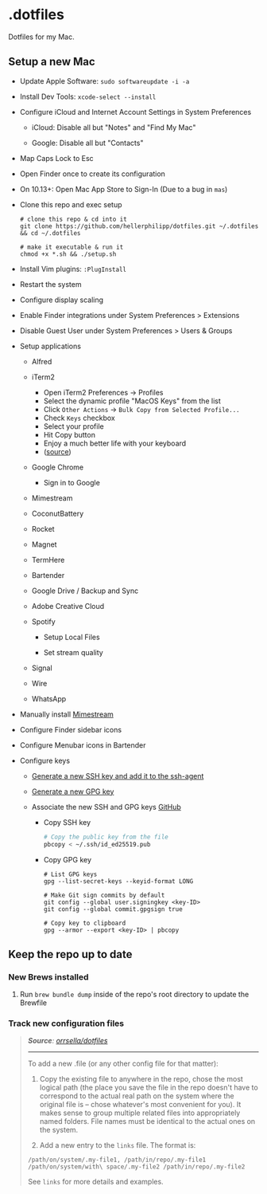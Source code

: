 # .dotfiles

Dotfiles for my Mac.

## Setup a new Mac

- Update Apple Software: `sudo softwareupdate -i -a`

- Install Dev Tools: `xcode-select --install`

- Configure iCloud and Internet Account Settings in System Preferences
  
  * iCloud: Disable all but "Notes" and "Find My Mac"
  
  * Google: Disable all but "Contacts"
* Map Caps Lock to Esc
- Open Finder once to create its configuration

- On 10.13+: Open Mac App Store to Sign-In (Due to a bug in `mas`)

- Clone this repo and exec setup
  
  ```
  # clone this repo & cd into it
  git clone https://github.com/hellerphilipp/dotfiles.git ~/.dotfiles && cd ~/.dotfiles
  
  # make it executable & run it
  chmod +x *.sh && ./setup.sh
  ```

- Install Vim plugins: `:PlugInstall`

- Restart the system

- Configure display scaling

- Enable Finder integrations under System Preferences > Extensions

- Disable Guest User under System Preferences > Users & Groups

- Setup applications
  
  - Alfred
  
  - iTerm2
    
    - Open iTerm2 Preferences -> Profiles
    - Select the dynamic profile "MacOS Keys" from the list
    - Click `Other Actions` -> `Bulk Copy from Selected Profile...`
    - Check `Keys` checkbox
    - Select your profile
    - Hit Copy button
    - Enjoy a much better life with your keyboard
    - ([source](https://github.com/GabLeRoux/iterm2-macos-dynamic-profile))
  
  - Google Chrome
    
    - Sign in to Google
  
  - Mimestream
  
  - CoconutBattery
  
  - Rocket
  
  - Magnet
  
  - TermHere
  
  - Bartender
  
  - Google Drive / Backup and Sync
  
  - Adobe Creative Cloud
  
  - Spotify
    
    - Setup Local Files
    
    - Set stream quality
  
  - Signal
  
  - Wire
  
  - WhatsApp

- Manually install [Mimestream](https://mimestream.com/download)

- Configure Finder sidebar icons

- Configure Menubar icons in Bartender

- Configure keys
  
  - [Generate a new SSH key and add it to the ssh-agent](https://docs.github.com/en/github/authenticating-to-github/generating-a-new-ssh-key-and-adding-it-to-the-ssh-agent)
  
  - [Generate a new GPG key](https://docs.github.com/en/github/authenticating-to-github/generating-a-new-gpg-key)
  
  - Associate the new SSH and GPG keys [GitHub](https://github.com/settings/keys) 
    
    * Copy SSH key
      
      ```bash
      # Copy the public key from the file
      pbcopy < ~/.ssh/id_ed25519.pub
      ```
    - Copy GPG key
      
      ```shell
      # List GPG keys
      gpg --list-secret-keys --keyid-format LONG
      
      # Make Git sign commits by default
      git config --global user.signingkey <key-ID>
      git config --global commit.gpgsign true
      
      # Copy key to clipboard
      gpg --armor --export <key-ID> | pbcopy
      ```

## Keep the repo up to date

### New Brews installed

1. Run `brew bundle dump` inside of the repo's root directory to update the Brewfile

### Track new configuration files

> ***Source**: [orrsella/dotfiles](https://github.com/orrsella/dotfiles)*
> 
> ---
> 
> To add a new .file (or any other config file for that matter):
> 
> 1. Copy the existing file to anywhere in the repo, chose the most logical path (the place you save the file in the repo doesn't have to correspond to the actual real path on the system where the original file is – chose whatever's most convenient for you). It makes sense to group multiple related files into appropriately named folders. File names must be identical to the actual ones on the system.
> 
> 2. Add a new entry to the `links` file. The format is:
> 
> ```
> /path/on/system/.my-file1, /path/in/repo/.my-file1
> /path/on/system/with\ space/.my-file2 /path/in/repo/.my-file2
> ```
> 
> See `links` for more details and examples.

